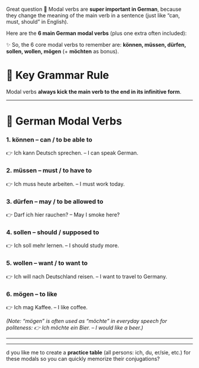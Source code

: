 Great question 🙌 Modal verbs are **super important in German**, because they change the meaning of the main verb in a sentence (just like “can, must, should” in English).

Here are the **6 main German modal verbs** (plus one extra often included):

✨ So, the 6 core modal verbs to remember are:
**können, müssen, dürfen, sollen, wollen, mögen** (+ **möchten** as bonus).

# 🔹 Key Grammar Rule

Modal verbs **always kick the main verb to the end in its infinitive form**.

---

# 🔹 German Modal Verbs

### 1. **können** – can / to be able to

👉 Ich kann Deutsch sprechen. – I can speak German.

### 2. **müssen** – must / to have to

👉 Ich muss heute arbeiten. – I must work today.

### 3. **dürfen** – may / to be allowed to

👉 Darf ich hier rauchen? – May I smoke here?

### 4. **sollen** – should / supposed to

👉 Ich soll mehr lernen. – I should study more.

### 5. **wollen** – want / to want to

👉 Ich will nach Deutschland reisen. – I want to travel to Germany.

### 6. **mögen** – to like

👉 Ich mag Kaffee. – I like coffee.

*(Note: “mögen” is often used as “möchte” in everyday speech for politeness:
👉 Ich möchte ein Bier. – I would like a beer.)*

---

---

d you like me to create a **practice table** (all persons: ich, du, er/sie, etc.) for these modals so you can quickly memorize their conjugations?
